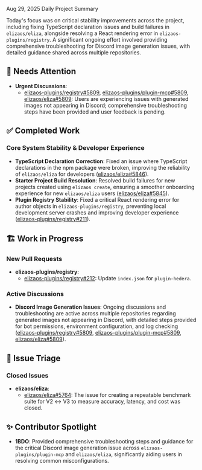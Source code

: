 Aug 29, 2025 Daily Project Summary

Today's focus was on critical stability improvements across the project, including fixing TypeScript declaration issues and build failures in `elizaos/eliza`, alongside resolving a React rendering error in `elizaos-plugins/registry`. A significant ongoing effort involved providing comprehensive troubleshooting for Discord image generation issues, with detailed guidance shared across multiple repositories.

## 🚨 Needs Attention 
- **Urgent Discussions**:
    - [elizaos-plugins/registry#5809](https://github.com/elizaos-plugins/registry/issues/5809), [elizaos-plugins/plugin-mcp#5809](https://github.com/elizaos-plugins/plugin-mcp/issues/5809), [elizaos/eliza#5809](https://github.com/elizaos/eliza/issues/5809): Users are experiencing issues with generated images not appearing in Discord; comprehensive troubleshooting steps have been provided and user feedback is pending.

## ✅ Completed Work
### Core System Stability & Developer Experience
- **TypeScript Declaration Correction**: Fixed an issue where TypeScript declarations in the npm package were broken, improving the reliability of `elizaos/eliza` for developers ([elizaos/eliza#5846](https://github.com/elizaos/eliza/pull/5846)).
- **Starter Project Build Resolution**: Resolved build failures for new projects created using `elizaos create`, ensuring a smoother onboarding experience for new `elizaos/eliza` users ([elizaos/eliza#5845](https://github.com/elizaos/eliza/pull/5845)).
- **Plugin Registry Stability**: Fixed a critical React rendering error for author objects in `elizaos-plugins/registry`, preventing local development server crashes and improving developer experience ([elizaos-plugins/registry#211](https://github.com/elizaos-plugins/registry/pull/211)).

## 🏗️ Work in Progress
### New Pull Requests
- **elizaos-plugins/registry**:
    - [elizaos-plugins/registry#212](https://github.com/elizaos-plugins/registry/pull/212): Update `index.json` for `plugin-hedera`.

### Active Discussions
- **Discord Image Generation Issues**: Ongoing discussions and troubleshooting are active across multiple repositories regarding generated images not appearing in Discord, with detailed steps provided for bot permissions, environment configuration, and log checking ([elizaos-plugins/registry#5809](https://github.com/elizaos-plugins/registry/issues/5809), [elizaos-plugins/plugin-mcp#5809](https://github.com/elizaos-plugins/plugin-mcp/issues/5809), [elizaos/eliza#5809](https://github.com/elizaos/eliza/issues/5809)).

## 🐞 Issue Triage
### Closed Issues
- **elizaos/eliza**:
    - [elizaos/eliza#5764](https://github.com/elizaos/eliza/issues/5764): The issue for creating a repeatable benchmark suite for V2 ↔ V3 to measure accuracy, latency, and cost was closed.

## ✨ Contributor Spotlight
- **1BDO**: Provided comprehensive troubleshooting steps and guidance for the critical Discord image generation issue across `elizaos-plugins/plugin-mcp` and `elizaos/eliza`, significantly aiding users in resolving common misconfigurations.